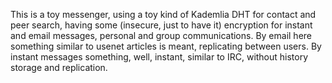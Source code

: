 This is a toy messenger, using a toy kind of Kademlia DHT for contact and peer search, having some (insecure, just to have it) encryption for instant and email messages, personal and group communications.
By email here something similar to usenet articles is meant, replicating between users.
By instant messages something, well, instant, similar to IRC, without history storage and replication.
